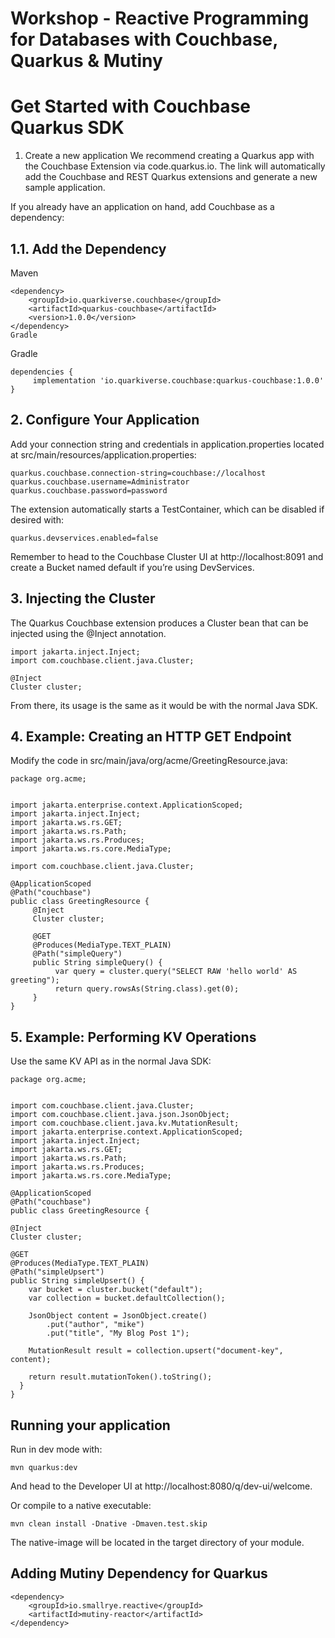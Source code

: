 # Workshop - Reactive Programming for Databases with Couchbase, Quarkus & Mutiny

# Get Started with Couchbase Quarkus SDK
1. Create a new application
We recommend creating a Quarkus app with the Couchbase Extension via code.quarkus.io. The link will automatically add the Couchbase and REST Quarkus extensions and generate a new sample application.

If you already have an application on hand, add Couchbase as a dependency:

## 1.1. Add the Dependency

Maven
```
<dependency>
    <groupId>io.quarkiverse.couchbase</groupId>
    <artifactId>quarkus-couchbase</artifactId>
    <version>1.0.0</version>
</dependency>
Gradle
```
Gradle
```
dependencies {
     implementation 'io.quarkiverse.couchbase:quarkus-couchbase:1.0.0'
}

```

## 2. Configure Your Application
Add your connection string and credentials in application.properties located at src/main/resources/application.properties:
```
quarkus.couchbase.connection-string=couchbase://localhost
quarkus.couchbase.username=Administrator
quarkus.couchbase.password=password
```
The extension automatically starts a TestContainer, which can be disabled if desired with:
```
quarkus.devservices.enabled=false
```
Remember to head to the Couchbase Cluster UI at http://localhost:8091 and create a Bucket named default if you’re using DevServices.

## 3. Injecting the Cluster
The Quarkus Couchbase extension produces a Cluster bean that can be injected using the  @Inject annotation.
```
import jakarta.inject.Inject;
import com.couchbase.client.java.Cluster;
 
@Inject
Cluster cluster;
```
From there, its usage is the same as it would be with the normal Java SDK.


## 4. Example: Creating an HTTP GET Endpoint
Modify the code in src/main/java/org/acme/GreetingResource.java:
```
package org.acme;
 
 
import jakarta.enterprise.context.ApplicationScoped;
import jakarta.inject.Inject;
import jakarta.ws.rs.GET;
import jakarta.ws.rs.Path;
import jakarta.ws.rs.Produces;
import jakarta.ws.rs.core.MediaType;
 
import com.couchbase.client.java.Cluster;
 
@ApplicationScoped
@Path("couchbase")
public class GreetingResource {
     @Inject
     Cluster cluster;
     
     @GET
     @Produces(MediaType.TEXT_PLAIN)
     @Path("simpleQuery")
     public String simpleQuery() {
          var query = cluster.query("SELECT RAW 'hello world' AS greeting");
          return query.rowsAs(String.class).get(0);
     }
}
```
## 5. Example: Performing KV Operations
Use the same KV API as in the normal Java SDK:
```
package org.acme;
 
 
import com.couchbase.client.java.Cluster;
import com.couchbase.client.java.json.JsonObject;
import com.couchbase.client.java.kv.MutationResult;
import jakarta.enterprise.context.ApplicationScoped;
import jakarta.inject.Inject;
import jakarta.ws.rs.GET;
import jakarta.ws.rs.Path;
import jakarta.ws.rs.Produces;
import jakarta.ws.rs.core.MediaType;
 
@ApplicationScoped
@Path("couchbase")
public class GreetingResource {
 
@Inject
Cluster cluster;
 
@GET
@Produces(MediaType.TEXT_PLAIN)
@Path("simpleUpsert")
public String simpleUpsert() {
    var bucket = cluster.bucket("default");
    var collection = bucket.defaultCollection();
 
    JsonObject content = JsonObject.create()
        .put("author", "mike")
        .put("title", "My Blog Post 1");
 
    MutationResult result = collection.upsert("document-key", content);
 
    return result.mutationToken().toString();
  }
}
```

## Running your application
Run in dev mode with:
```
mvn quarkus:dev
```
And head to the Developer UI at http://localhost:8080/q/dev-ui/welcome.

Or compile to a native executable:
```
mvn clean install -Dnative -Dmaven.test.skip
```
The native-image will be located in the target directory of your module.

## Adding Mutiny Dependency for Quarkus

```
<dependency>
    <groupId>io.smallrye.reactive</groupId>
    <artifactId>mutiny-reactor</artifactId>
</dependency>
```
